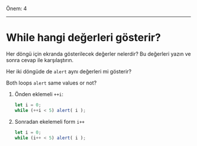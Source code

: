 Önem: 4

---

# While hangi değerleri gösterir?

Her döngü için ekranda gösterilecek değerler nelerdir? Bu değerleri yazın ve sonra cevap ile karşılaştırın.

Her iki döngüde de `alert` aynı değerleri mi gösterir?

Both loops `alert` same values or not?

1. Önden eklemeli `++i`:

    ```js
    let i = 0;
    while (++i < 5) alert( i );
    ```
2. Sonradan ekelemeli form `i++`

    ```js
    let i = 0;
    while (i++ < 5) alert( i );
    ```
